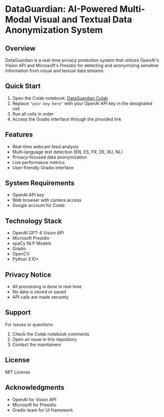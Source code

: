 # DataGuardian: AI-Powered Multi-Modal Visual and Textual Data Anonymization System

## Overview
DataGuardian is a real-time privacy protection system that utilizes OpenAI's Vision API and Microsoft's Presidio for detecting and anonymizing sensitive information from visual and textual data streams.

## Quick Start
1. Open the Colab notebook: [DataGuardian Colab](https://colab.research.google.com/drive/1Y4A6P_EijA4C_HgU0z6_lSCMj1vgXb8U?usp=sharing)
2. Replace `"your-key-here"` with your OpenAI API key in the designated cell
3. Run all cells in order
4. Access the Gradio interface through the provided link

## Features
- Real-time webcam feed analysis
- Multi-language text detection (EN, ES, FR, DE, RU, NL)
- Privacy-focused data anonymization
- Live performance metrics
- User-friendly Gradio interface

## System Requirements
- OpenAI API key
- Web browser with camera access
- Google account for Colab

## Technology Stack
- OpenAI GPT-4 Vision API
- Microsoft Presidio
- spaCy NLP Models
- Gradio
- OpenCV
- Python 3.10+

## Privacy Notice
- All processing is done in real-time
- No data is stored or saved
- API calls are made securely

## Support
For issues or questions:
1. Check the Colab notebook comments
2. Open an issue in this repository
3. Contact the maintainers

## License
MIT License

## Acknowledgments
- OpenAI for Vision API
- Microsoft for Presidio
- Gradio team for UI framework
